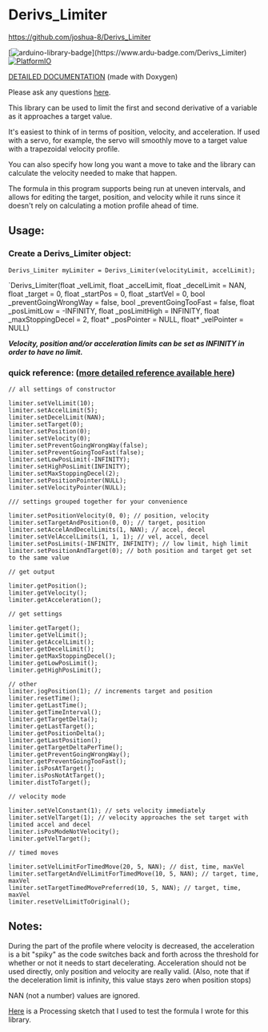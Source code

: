 # Derivs_Limiter

https://github.com/joshua-8/Derivs_Limiter

[![arduino-library-badge](https://www.ardu-badge.com/badge/Derivs_Limiter.svg?)](https://www.ardu-badge.com/Derivs_Limiter)
[![PlatformIO](https://badges.registry.platformio.org/packages/joshua1024/library/Derivs_Limiter.svg)](https://registry.platformio.org/libraries/joshua1024/Derivs_Limiter)

[DETAILED DOCUMENTATION](https://joshua-8.github.io/Derivs_Limiter/class_derivs___limiter.html) (made with Doxygen)

Please ask any questions [here](https://github.com/joshua-8/Derivs_Limiter/discussions).

This library can be used to limit the first and second derivative of a variable as it approaches a target value.

It's easiest to think of in terms of position, velocity, and acceleration. 
If used with a servo, for example, the servo will smoothly move to a target value with a trapezoidal velocity profile.

You can also specify how long you want a move to take and the library can calculate the velocity needed to make that happen.

The formula in this program supports being run at uneven intervals, and allows for editing the target, position, and velocity while it runs since it doesn't rely on calculating a motion profile ahead of time.

## Usage:

### Create a Derivs_Limiter object:
`Derivs_Limiter myLimiter = Derivs_Limiter(velocityLimit, accelLimit);`

`Derivs_Limiter(float _velLimit, float _accelLimit, float _decelLimit = NAN, float _target = 0, float _startPos = 0, float _startVel = 0, bool _preventGoingWrongWay = false, bool _preventGoingTooFast = false, float _posLimitLow = -INFINITY, float _posLimitHigh = INFINITY, float _maxStoppingDecel = 2, float* _posPointer = NULL, float* _velPointer = NULL)

_**Velocity, position and/or acceleration limits can be set as INFINITY in order to have no limit.**_

### quick reference: ([more detailed reference available here](https://joshua-8.github.io/Derivs_Limiter/html/class_derivs___limiter.html))


    // all settings of constructor

    limiter.setVelLimit(10);
    limiter.setAccelLimit(5);
    limiter.setDecelLimit(NAN);
    limiter.setTarget(0);
    limiter.setPosition(0);
    limiter.setVelocity(0);
    limiter.setPreventGoingWrongWay(false);
    limiter.setPreventGoingTooFast(false);
    limiter.setLowPosLimit(-INFINITY);
    limiter.setHighPosLimit(INFINITY);
    limiter.setMaxStoppingDecel(2);
    limiter.setPositionPointer(NULL);
    limiter.setVelocityPointer(NULL);

    /// settings grouped together for your convenience

    limiter.setPositionVelocity(0, 0); // position, velocity
    limiter.setTargetAndPosition(0, 0); // target, position
    limiter.setAccelAndDecelLimits(1, NAN); // accel, decel
    limiter.setVelAccelLimits(1, 1, 1); // vel, accel, decel
    limiter.setPosLimits(-INFINITY, INFINITY); // low limit, high limit
    limiter.setPositionAndTarget(0); // both position and target get set to the same value

    // get output

    limiter.getPosition();
    limiter.getVelocity();
    limiter.getAcceleration();

    // get settings

    limiter.getTarget();
    limiter.getVelLimit();
    limiter.getAccelLimit();
    limiter.getDecelLimit();
    limiter.getMaxStoppingDecel();
    limiter.getLowPosLimit();
    limiter.getHighPosLimit();

    // other
    limiter.jogPosition(1); // increments target and position
    limiter.resetTime();
    limiter.getLastTime();
    limiter.getTimeInterval();
    limiter.getTargetDelta();
    limiter.getLastTarget();
    limiter.getPositionDelta();
    limiter.getLastPosition();
    limiter.getTargetDeltaPerTime();
    limiter.getPreventGoingWrongWay();
    limiter.getPreventGoingTooFast();
    limiter.isPosAtTarget();
    limiter.isPosNotAtTarget();
    limiter.distToTarget();

    // velocity mode

    limiter.setVelConstant(1); // sets velocity immediately
    limiter.setVelTarget(1); // velocity approaches the set target with limited accel and decel
    limiter.isPosModeNotVelocity();
    limiter.getVelTarget();

    // timed moves

    limiter.setVelLimitForTimedMove(20, 5, NAN); // dist, time, maxVel
    limiter.setTargetAndVelLimitForTimedMove(10, 5, NAN); // target, time, maxVel
    limiter.setTargetTimedMovePreferred(10, 5, NAN); // target, time, maxVel
    limiter.resetVelLimitToOriginal();


## Notes:

During the part of the profile where velocity is decreased, the acceleration is a bit "spiky" as the code switches back and forth across the threshold for whether or not it needs to start decelerating. Acceleration should not be used directly, only position and velocity are really valid. (Also, note that if the deceleration limit is infinity, this value stays zero when position stops)

NAN (not a number) values are ignored.

[Here](https://gist.github.com/joshua-8/3209f2f400a0e68dead911b8743fc5f0) is a Processing sketch that I used to test the formula I wrote for this library.
